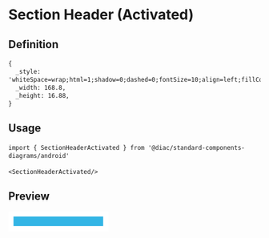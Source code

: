# Section Header (Activated)

## Definition

```
{
  _style: 'whiteSpace=wrap;html=1;shadow=0;dashed=0;fontSize=10;align=left;fillColor=#33b5e5;strokeColor=#33B5E5;fontColor=#FFFFFF;',
  _width: 168.8,
  _height: 16.88,
}
```

## Usage

```
import { SectionHeaderActivated } from '@diac/standard-components-diagrams/android'

<SectionHeaderActivated/>
```

## Preview

<img src="./section-header-activated.png" width="200"/>
